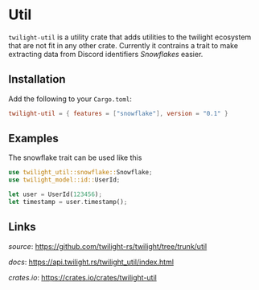 # Util

`twilight-util` is a utility crate that adds utilities to the twilight
ecosystem that are not fit in any other crate. Currently it contrains
a trait to make extracting data from Discord identifiers *Snowflakes* 
easier.

## Installation

Add the following to your `Cargo.toml`:
```toml
twilight-util = { features = ["snowflake"], version = "0.1" }
```

## Examples
The snowflake trait can be used like this
```rust
use twilight_util::snowflake::Snowflake;
use twilight_model::id::UserId;

let user = UserId(123456);
let timestamp = user.timestamp();
```

## Links

*source*: <https://github.com/twilight-rs/twilight/tree/trunk/util>

*docs*: <https://api.twilight.rs/twilight_util/index.html>

*crates.io*: <https://crates.io/crates/twilight-util>
